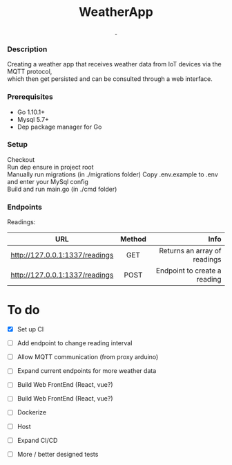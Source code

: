 <h1 align="center">WeatherApp</h1>

<p align="center">
  <a href="https://goreportcard.com/report/github.com/VerstraeteBert/WeatherApp">
  	<img src="https://goreportcard.com/badge/github.com/VerstraeteBert/WeatherApp" alt="">
  </a>
  <a href="https://circleci.com/gh/VerstraeteBert/WeatherApp/tree/master">
  	<img src="https://circleci.com/gh/VerstraeteBert/WeatherApp/tree/master.svg?style=svg" alt="">
  </a>
</p>    


### Description
Creating a weather app that receives weather data from IoT devices via the MQTT protocol,    
which then get persisted and can be consulted through a web interface.

### Prerequisites
- Go 1.10.1+
- Mysql 5.7+
- Dep package manager for Go


### Setup
Checkout   
Run dep ensure in project root   
Manually run migrations (in ./migrations folder)
Copy .env.example to .env and enter your MySql config    
Build and run main.go (in ./cmd folder)       

### Endpoints
Readings:

| URL        								| Method           	| Info  |
| ------------- 							|:-------------:	| -----:|
| http://127.0.0.1:1337/readings     			| GET 				| Returns an array of readings |
| http://127.0.0.1:1337/readings     			| POST 				| Endpoint to create a reading |



# To do
- [X] Set up CI
- [ ] Add endpoint to change reading interval
- [ ] Allow MQTT communication (from proxy arduino)
- [ ] Expand current endpoints for more weather data
- [ ] Build Web FrontEnd (React, vue?)
- [ ] Build Web FrontEnd (React, vue?)
- [ ] Dockerize 
- [ ] Host 
- [ ] Expand CI/CD
- [ ] More / better designed tests

